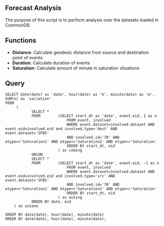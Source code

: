 Forecast Analysis
------------------
The purpose of this script is to perform analysis over the datasets loaded in CommonDB.


Functions
----------
* **Distance**: Calculate geodesic distance from source and destination point of events
* **Duration**: Calculate duration of events
* **Saturation**: Calculate amount of minute in saturation situations

Query
---------
```
SELECT date(date) as 'date', hour(date) as 'h', minute(date) as 'm', SUM(n) as 'variation'
FROM
     (
            SELECT *
            FROM        (SELECT start_dt as 'date', event.eid, 1 as n
                            FROM event, involved
                            WHERE event.dataset=involved.dataset AND event.eid=involved.eid and involved.type='dest' AND event.dataset='SFBS'
                            AND involved.id='70' AND etype<>'Saturation1' AND etype<>'Saturation2' AND etype<>'Saturation'
                            ORDER BY start_dt, eid
                        ) as coming
            UNION
            SELECT *
            FROM        (SELECT start_dt as 'date', event.eid, -1 as n
                            FROM event, involved
                            WHERE event.dataset=involved.dataset AND event.eid=involved.eid and involved.type='src' AND event.dataset='SFBS'
                            AND involved.id='70' AND etype<>'Saturation1' AND etype<>'Saturation2' AND etype<>'Saturation'
                            ORDER BY start_dt, eid
                        ) as outing
            ORDER BY date, eid
    ) as unione

GROUP BY date(date), hour(date), minute(date)
ORDER BY date(date), hour(date), minute(date);
```
